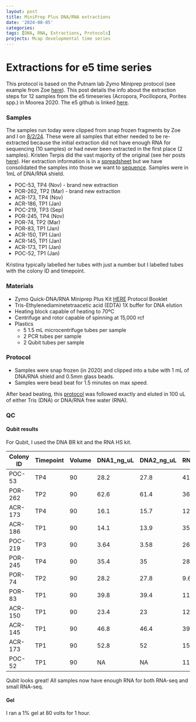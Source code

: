 ```yaml
---
layout: post
title: MiniPrep Plus DNA/RNA extractions
date: '2024-08-05'
categories:
tags: [DNA, RNA, Extractions, Protocols]
projects: Mcap developmental time series 
---
```


# Extractions for e5 time series 

This protocol is based on the Putnam lab Zymo Miniprep protocol (see example from Zoe [here](https://zdellaert.github.io/ZD_Putnam_Lab_Notebook/Protocols_Zymo_Quick_DNA_RNA_Miniprep_Plus/)). This post details the info about the extraction steps for 12 samples from the e5 timeseries (Acropora, Pocillopora, Porites spp.) in Moorea 2020. The e5 github is linked [here](https://github.com/urol-e5). 

### Samples 

The samples run today were clipped from snap frozen fragments by Zoe and I on [8/2/24](https://github.com/zdellaert/ZD_Putnam_Lab_Notebook/blob/master/_posts/2024-08-01-E5-Time-Series-Reextractions.md). These were all samples that either needed to be re-extracted because the initial extraction did not have enough RNA for sequencing (10 samples) or had never been extracted in the first place (2 samples). Kristen Terpis did the vast majority of the original (see her posts [here](https://github.com/Kterpis/Putnam_Lab_Notebook/tree/master/_posts)). Her extraction information is in a [spreadsheet](https://docs.google.com/spreadsheets/d/1A764av1a3VORX6m9aDUEcoY9Bx9l0fvGtV5ycm2J9Wo/edit?gid=0#gid=0) but we have consolidated the samples into those we want to [sequence](https://docs.google.com/spreadsheets/d/1iFsVfp1vix9IfNcqSajQfLgXXDg0CCPT/edit?gid=1681650319#gid=1681650319). Samples were in 1mL of DNA/RNA shield. 

- POC-53, TP4 (Nov) - brand new extraction
- POR-262, TP2 (Mar) - brand new extraction
- ACR-173, TP4 (Nov)
- ACR-186, TP1 (Jan)
- POC-219, TP3 (Sep)
- POR-245, TP4 (Nov)
- POR-74, TP2 (Mar)
- POR-83, TP1 (Jan)
- ACR-150, TP1 (Jan)
- ACR-145, TP1 (Jan)
- ACR-173, TP1 (Jan)
- POC-52, TP1 (Jan)

Kristina typically labelled her tubes with just a number but I labelled tubes with the colony ID and timepoint.  

### Materials 

- Zymo Quick-DNA/RNA Miniprep Plus Kit [HERE](https://files.zymoresearch.com/protocols/_d7003t_d7003_quick-dna-rna_miniprep_plus_kit.pdf) Protocol Booklet
- Tris-Ethylenediaminetetraacetic acid (EDTA) 1X buffer for DNA elution
- Heating block capable of heating to 70ºC
- Centrifuge and rotor capable of spinning at 15,000 rcf
- Plastics 
	- 5 1.5 mL microcentrifuge tubes per sample
	- 2 PCR tubes per sample
	- 2 Qubit tubes per sample 

### Protocol 

- Samples were snap frozen (in 2020) and clipped into a tube with 1 mL of DNA/RNA shield and 0.5mm glass beads. 
- Samples were bead beat for 1.5 minutes on max speed. 

After bead beating, this [protocol](https://zdellaert.github.io/ZD_Putnam_Lab_Notebook/Protocols_Zymo_Quick_DNA_RNA_Miniprep_Plus/) was followed exactly and eluted in 100 uL of either Tris (DNA) or DNA/RNA free water (RNA). 

### QC 

#### Qubit results 

For Qubit, I used the DNA BR kit and the RNA HS kit. 

| Colony ID | Timepoint | Volume | DNA1_ng_uL | DNA2_ng_uL | RNA1_ng_uL | RNA2_ng_uL | DNA_average | RNA_average |
| --------- | --------- | ------ | ---------- | ---------- | ---------- | ---------- | ----------- | ----------- |
| POC-53    | TP4       | 90     | 28.2       | 27.8       | 41         | 40.6       | 28          | 40.8        |
| POR-262   | TP2       | 90     | 62.6       | 61.4       | 36.6       | 36         | 62          | 36.3        |
| ACR-173   | TP4       | 90     | 16.1       | 15.7       | 12.1       | 12.1       | 15.9        | 12.1        |
| ACR-186   | TP1       | 90     | 14.1       | 13.9       | 35         | 35         | 14          | 35          |
| POC-219   | TP3       | 90     | 3.64       | 3.58       | 26.8       | 26.8       | 3.61        | 26.8        |
| POR-245   | TP4       | 90     | 35.4       | 35         | 28.6       | 28         | 35.2        | 28.3        |
| POR-74    | TP2       | 90     | 28.2       | 27.8       | 9.62       | 9.48       | 28          | 9.55        |
| POR-83    | TP1       | 90     | 39.8       | 39.4       | 11.7       | 11.4       | 39.6        | 11.55       |
| ACR-150   | TP1       | 90     | 23.4       | 23         | 12.9       | 13         | 23.2        | 12.95       |
| ACR-145   | TP1       | 90     | 46.8       | 46.4       | 39.6       | 39.4       | 46.6        | 39.5        |
| ACR-173   | TP1       | 90     | 52.8       | 52         | 15.3       | 15.3       | 52.4        | 15.3        |
| POC-52    | TP1       | 90     | NA         | NA         | 11         | 10.5       | NA          | 10.75       |

Qubit looks great! All samples now have enough RNA for both RNA-seq and small RNA-seq. 

#### Gel 

I ran a 1% gel at 80 volts for 1 hour. 


